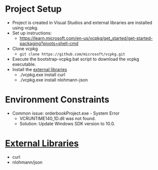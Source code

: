 # Project Setup
- Project is created in Visual Studios and external libraries are installed using vcpkg. 
- Set up instructions: 
	- https://learn.microsoft.com/en-us/vcpkg/get_started/get-started-packaging?pivots=shell-cmd
- Clone vcpkg 
	- `git clone https://github.com/microsoft/vcpkg.git`
- Execute the bootstrap-vcpkg.bat script to download the vcpkg executable. 
- Install the [external libraries](#el)
	- ./vcpkg.exe install curl
	- ./vcpkg.exe install nlohmann-json

# Environment Constraints
- Common issue: orderbookProject.exe - System Error
	- VCRUNTIME140_1D.dll was not found. 
	- Solution: Update Windows SDK version to 10.0.

# [External Libraries](#el)
- curl
- nlohmann/json

